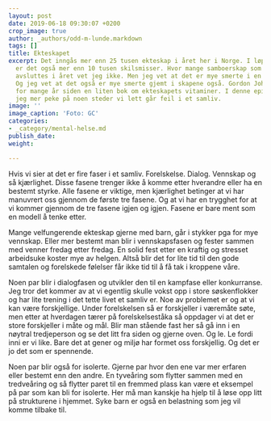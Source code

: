 ```yaml
---
layout: post
date: 2019-06-18 09:30:07 +0200
crop_image: true
author: _authors/odd-m-lunde.markdown
tags: []
title: Ekteskapet
excerpt: Det inngås mer enn 25 tusen ekteskap i året her i Norge. I løpet av året
  er det også mer enn 10 tusen skilsmisser. Hvor mange samboerskap som starter og
  avsluttes i året vet jeg ikke. Men jeg vet at det er mye smerte i en skilsmisse.
  Og jeg vet at det også er mye smerte gjemt i skapene også. Gordon Johnsen skrev
  for mange år siden en liten bok om ekteskapets vitaminer. I denne epistelen vil
  jeg mer peke på noen steder vi lett går feil i et samliv.
image: ''
image_caption: 'Foto: GC'
categories:
- _category/mental-helse.md
publish_date: 
weight: 

---
```


Hvis vi sier at det er fire faser i et samliv. Forelskelse. Dialog. Vennskap og så kjærlighet. Disse fasene trenger ikke å komme etter hverandre eller ha en bestemt styrke. Alle fasene er viktige, men kjærlighet betinger at vi har manuvrert oss gjennom de første tre fasene. Og at vi har en trygghet for at vi kommer gjennom de tre fasene igjen og igjen. Fasene er bare ment som en modell å tenke etter.

Mange velfungerende ekteskap gjerne med barn, går i stykker pga for mye vennskap. Eller mer bestemt man blir i vennskapsfasen og fester sammen med venner fredag etter fredag. En solid fest etter en kraftig og stresset arbeidsuke koster mye av helgen. Altså blir det for lite tid til den gode samtalen og forelskede følelser får ikke tid til å få tak i kroppene våre.

Noen par blir i dialogfasen og utvikler den til en kampfase eller konkurranse. Jeg tror det kommer av at vi egentlig skulle vokst opp i store søskenflokker og har lite trening i det tette livet et samliv er. Noe av problemet er og at vi kan være forskjellige. Under forelskelsen så er forskjeller i væremåte søte, men etter at hverdagen tærer på forelskelseståka så oppdager vi at det er store forskjeller i måte og mål. Blir man stående fast her så gå inn i en nøytral tredjeperson og se det litt fra siden og gjerne oven. Og le. Le fordi inni er vi like. Bare det at gener og miljø har formet oss forskjellig. Og det er jo det som er spennende.

Noen par blir også for isolerte. Gjerne par hvor den ene var mer erfaren eller bestemt enn den andre. En tyveåring som flytter sammen med en tredveåring og så flytter paret til en fremmed plass kan være et eksempel på par som kan bli for isolerte. Her må man kanskje ha hjelp til å løse opp litt på strukturene i hjemmet. Syke barn er også en belastning som jeg vil komme tilbake til.